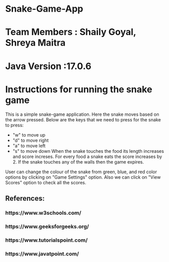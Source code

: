 # Snake-Game-App
# Team Members : Shaily Goyal, Shreya Maitra
# Java Version :17.0.6 #

# Instructions for running the snake game #
This is a simple snake-game application. Here the snake moves based on the arrow pressed. Below are the keys that we need to press for the snake to press:
- "w" to move up
- "d" to move right
- "a" to move left
- "s" to move down
When the snake touches the food its length increases and score increses. For every food a snake eats the score increases by 2. If the snake touches any of the walls then the game expires. 

User can change the colour of the snake from green, blue, and red color options by clicking on "Game Settings" option. Also we can click on "View Scores" option to check all the scores. 


<h2>References:</h2>
<h3>https://www.w3schools.com/</h3>
<h3>https://www.geeksforgeeks.org/</h3>
<h3>https://www.tutorialspoint.com/</h3>
<h3>https://www.javatpoint.com/ </h3>
